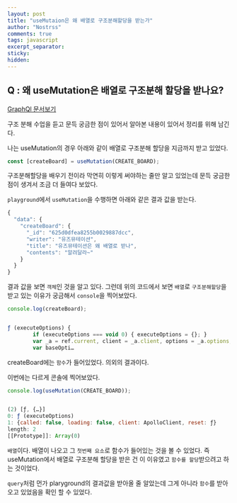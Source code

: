 ```yaml
---
layout: post
title: "useMutaion은 왜 배열로 구조분해할당을 받는가"
author: "Nostrss"
comments: true
tags: javascript
excerpt_separator:
sticky:
hidden:
---
```


## Q : 왜 useMutation은 배열로 구조분해 할당을 받나요?

[GraphQl 문서보기](https://www.apollographql.com/docs/react/data/mutations/)

구조 분해 수업을 듣고 문득 궁금한 점이 있어서 알아본 내용이 있어서 정리를 위해 남긴다.

나는 useMutation의 경우 아래와 같이 배열로 구조분해 할당을 지금까지 받고 있었다. 

```javascript
const [createBoard] = useMutation(CREATE_BOARD);
```

구조분해할당을 배우기 전이라 막연히 이렇게 써야하는 줄만 알고 있었는데 문득 궁금한 점이 생겨서 조금 더 들여다 보았다.

`playground`에서 `useMutation`을 수행하면 아래와 같은 결과 값을 받는다.

```javascript
{
  "data": {
    "createBoard": {
      "_id": "625d0dfea8255b0029887dcc",
      "writer": "유즈뮤테이션",
      "title": "유즈뮤테이션은 왜 배열로 받나",
      "contents": "알려달라~"
    }
  }
}
```
결과 값을 보면 `객체`인 것을 알고 있다. 그런데 위의 코드에서 보면 `배열`로 `구조분해할당`을 받고 있는 이유가 궁금해서 `console`을 찍어보았다.

```javascript
console.log(createBoard);


ƒ (executeOptions) {
        if (executeOptions === void 0) { executeOptions = {}; }
        var _a = ref.current, client = _a.client, options = _a.options, mutation = _a.mutation;
        var baseOpti…
```

createBoard에는 `함수`가 들어있었다. 의외의 결과이다.

이번에는 다르게 콘솔에 찍어보았다.

```javascript
console.log(useMutation(CREATE_BOARD));


(2) [ƒ, {…}]
0: ƒ (executeOptions)
1: {called: false, loading: false, client: ApolloClient, reset: ƒ}
length: 2
[[Prototype]]: Array(0)

```
`배열`이다. 배열이 나오고 그 `첫번째 요소`로 함수가 들어있는 것을 볼 수 있었다.
즉 useMutation에서 배열로 구조분해 할당을 받은 건 이 이유였고 `함수를 할당`받으려고 하는 것이었다.

`query`처럼 먼가 plaryground의 결과값을 받아올 줄 알았는데 그게 아니라 `함수`를 받아오고 있었음을 확인 할 수 있었다.